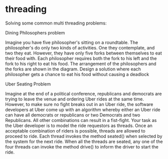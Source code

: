 # threading

Solving some common multi threading problems:

Dining Philosophers problem

Imagine you have five philosopher's sitting on a roundtable. The philosopher's do only two kinds of activities. One they contemplate, and two they eat. However, they have only five forks between themselves to eat their food with. Each philosopher requires both the fork to his left and the fork to his right to eat his food.
The arrangement of the philosophers and the forks are shown in the diagram.
Design a solution where each philosopher gets a chance to eat his food without causing a deadlock

Uber Seating Problem

Imagine at the end of a political conference, republicans and democrats are trying to leave the venue and ordering Uber rides at the same time. However, to make sure no fight breaks out in an Uber ride, the software developers at Uber come up with an algorithm whereby either an Uber ride can have all democrats or republicans or two Democrats and two Republicans. All other combinations can result in a fist-fight.
Your task as the Uber developer is to model the ride requestors as threads. Once an acceptable combination of riders is possible, threads are allowed to proceed to ride. Each thread invokes the method seated() when selected by the system for the next ride. When all the threads are seated, any one of the four threads can invoke the method drive() to inform the driver to start the ride.
